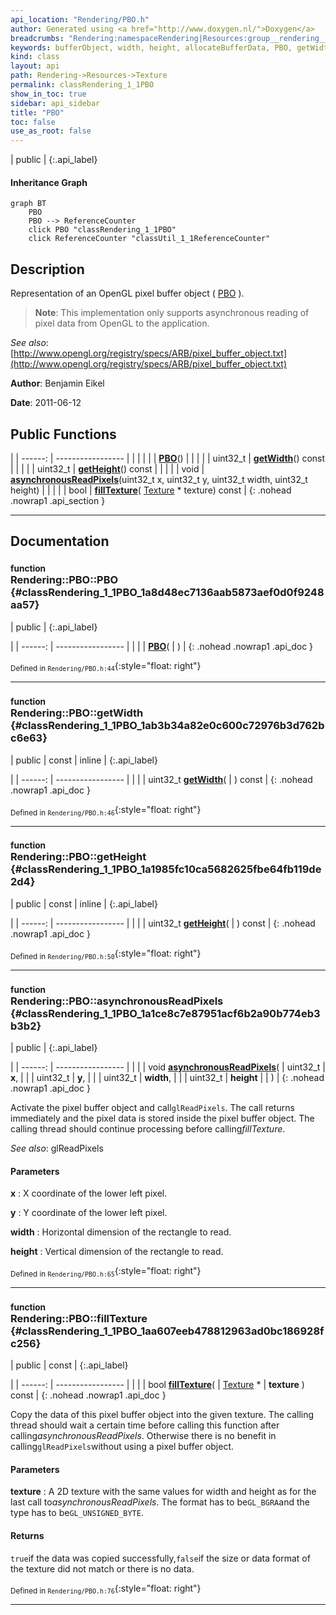 ```yaml
---
api_location: "Rendering/PBO.h"
author: Generated using <a href="http://www.doxygen.nl/">Doxygen</a>
breadcrumbs: "Rendering:namespaceRendering|Resources:group__rendering__resources|Texture:group__texture"
keywords: bufferObject, width, height, allocateBufferData, PBO, getWidth, getHeight, asynchronousReadPixels, fillTexture
kind: class
layout: api
path: Rendering->Resources->Texture
permalink: classRendering_1_1PBO
show_in_toc: true
sidebar: api_sidebar
title: "PBO"
toc: false
use_as_root: false
---
```


| public |
{:.api_label}

#### Inheritance Graph

```mermaid
graph BT
	PBO
	PBO --> ReferenceCounter
	click PBO "classRendering_1_1PBO"
	click ReferenceCounter "classUtil_1_1ReferenceCounter"
```

## Description



Representation of an OpenGL pixel buffer object ( [PBO](classRendering_1_1PBO) ).


> **Note**: This implementation only supports asynchronous reading of pixel data from OpenGL to the application.




*See also*: [http://www.opengl.org/registry/specs/ARB/pixel_buffer_object.txt](http://www.opengl.org/registry/specs/ARB/pixel_buffer_object.txt)



**Author**: Benjamin Eikel



**Date**: 2011-06-12





## Public Functions

|
| ------: | ----------------- |
|  | |
|  | **[PBO](#classRendering_1_1PBO_1a8d48ec7136aab5873aef0d0f9248aa57)**() |
|  | |
| uint32_t | **[getWidth](#classRendering_1_1PBO_1ab3b34a82e0c600c72976b3d762bc6e63)**() const |
|  | |
| uint32_t | **[getHeight](#classRendering_1_1PBO_1a1985fc10ca5682625fbe64fb119de2d4)**() const |
|  | |
| void | **[asynchronousReadPixels](#classRendering_1_1PBO_1a1ce8c7e87951acf6b2a90b774eb3b3b2)**(uint32_t x, uint32_t y, uint32_t width, uint32_t height) |
|  | |
| bool | **[fillTexture](#classRendering_1_1PBO_1aa607eeb478812963ad0bc186928fc256)**( [Texture](classRendering_1_1Texture) * texture) const |
{: .nohead .nowrap1 .api_section }


-------------------------------------------------------------------

## Documentation

### <small>function</small><br/> Rendering::PBO::PBO {#classRendering_1_1PBO_1a8d48ec7136aab5873aef0d0f9248aa57}

| public |
{:.api_label}

|
| ------: | ----------------- |
|  |
|  **[PBO](#classRendering_1_1PBO_1a8d48ec7136aab5873aef0d0f9248aa57)**( |  ) |
{: .nohead .nowrap1 .api_doc }





<sub>Defined in `Rendering/PBO.h:44`</sub>{:style="float: right"}

-------------------------------------------------------------------

### <small>function</small><br/> Rendering::PBO::getWidth {#classRendering_1_1PBO_1ab3b34a82e0c600c72976b3d762bc6e63}

| public | const | inline |
{:.api_label}

|
| ------: | ----------------- |
|  |
| uint32_t **[getWidth](#classRendering_1_1PBO_1ab3b34a82e0c600c72976b3d762bc6e63)**( |  ) const |
{: .nohead .nowrap1 .api_doc }





<sub>Defined in `Rendering/PBO.h:46`</sub>{:style="float: right"}

-------------------------------------------------------------------

### <small>function</small><br/> Rendering::PBO::getHeight {#classRendering_1_1PBO_1a1985fc10ca5682625fbe64fb119de2d4}

| public | const | inline |
{:.api_label}

|
| ------: | ----------------- |
|  |
| uint32_t **[getHeight](#classRendering_1_1PBO_1a1985fc10ca5682625fbe64fb119de2d4)**( |  ) const |
{: .nohead .nowrap1 .api_doc }





<sub>Defined in `Rendering/PBO.h:50`</sub>{:style="float: right"}

-------------------------------------------------------------------

### <small>function</small><br/> Rendering::PBO::asynchronousReadPixels {#classRendering_1_1PBO_1a1ce8c7e87951acf6b2a90b774eb3b3b2}

| public |
{:.api_label}

|
| ------: | ----------------- |
|  |
| void **[asynchronousReadPixels](#classRendering_1_1PBO_1a1ce8c7e87951acf6b2a90b774eb3b3b2)**( | uint32_t | **x**, |
| | uint32_t | **y**, |
| | uint32_t | **width**, |
| | uint32_t | **height** |
|   ) |
{: .nohead .nowrap1 .api_doc }



Activate the pixel buffer object and call`glReadPixels`. The call returns immediately and the pixel data is stored inside the pixel buffer object. The calling thread should continue processing before calling*fillTexture*.



*See also*: glReadPixels


#### Parameters
**x**
:  X coordinate of the lower left pixel.



**y**
:  Y coordinate of the lower left pixel.



**width**
:  Horizontal dimension of the rectangle to read.



**height**
:  Vertical dimension of the rectangle to read.







<sub>Defined in `Rendering/PBO.h:65`</sub>{:style="float: right"}

-------------------------------------------------------------------

### <small>function</small><br/> Rendering::PBO::fillTexture {#classRendering_1_1PBO_1aa607eeb478812963ad0bc186928fc256}

| public | const |
{:.api_label}

|
| ------: | ----------------- |
|  |
| bool **[fillTexture](#classRendering_1_1PBO_1aa607eeb478812963ad0bc186928fc256)**( |  [Texture](classRendering_1_1Texture) * | **texture** ) const |
{: .nohead .nowrap1 .api_doc }



Copy the data of this pixel buffer object into the given texture. The calling thread should wait a certain time before calling this function after calling*asynchronousReadPixels*. Otherwise there is no benefit in calling`glReadPixels`without using a pixel buffer object.


#### Parameters
**texture**
:  A 2D texture with the same values for width and height as for the last call to*asynchronousReadPixels*. The format has to be`GL_BGRA`and the type has to be`GL_UNSIGNED_BYTE`.




#### Returns
`true`if the data was copied successfully,`false`if the size or data format of the texture did not match or there is no data.





<sub>Defined in `Rendering/PBO.h:76`</sub>{:style="float: right"}

-------------------------------------------------------------------


